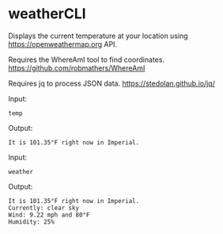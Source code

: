 # weatherCLI
Displays the current temperature at your location using https://openweathermap.org API.

Requires the WhereAmI tool to find coordinates. https://github.com/robmathers/WhereAmI

Requires jq to process JSON data. https://stedolan.github.io/jq/

Input:
```
temp
```

Output:
```
It is 101.35°F right now in Imperial.
```

Input:
```
weather
```

Output:
```
It is 101.35°F right now in Imperial.
Currently: clear sky
Wind: 9.22 mph and 80°F
Humidity: 25%
```
